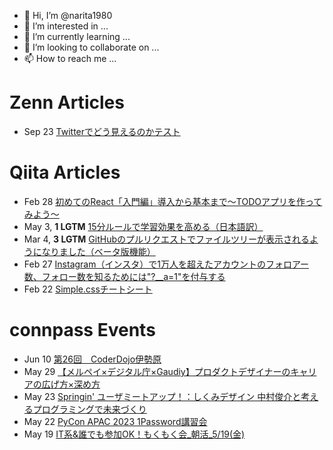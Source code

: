 - 👋 Hi, I’m @narita1980
- 👀 I’m interested in ...
- 🌱 I’m currently learning ...
- 💞️ I’m looking to collaborate on ...
- 📫 How to reach me ...

# Zenn Articles

<!-- profile updater begin: zenn -->
- Sep 23 [Twitterでどう見えるのかテスト](https://zenn.dev/narita1980/articles/cbb21f8d7f785752d6ac)
<!-- profile updater end: zenn -->

# Qiita Articles

<!-- profile updater begin: qiita -->
- Feb 28 [初めてのReact「入門編」導入から基本まで〜TODOアプリを作ってみよう〜](https://qiita.com/narita1980/items/49df43425ba2400bd0c2)
- May 3, **1 LGTM** [15分ルールで学習効果を高める（日本語訳）](https://qiita.com/narita1980/items/d0ad5246344fc6e4380f)
- Mar 4, **3 LGTM** [GitHubのプルリクエストでファイルツリーが表示されるようになりました（ベータ版機能）](https://qiita.com/narita1980/items/bee2c5232342a51e0415)
- Feb 27 [Instagram（インスタ）で1万人を超えたアカウントのフォロアー数、フォロー数を知るためには"?__a=1"を付与する](https://qiita.com/narita1980/items/630b7014fa893461b991)
- Feb 22 [Simple.cssチートシート](https://qiita.com/narita1980/items/fd2ccf0e91944aab9fd5)
<!-- profile updater end: qiita -->

# connpass Events

<!-- profile updater begin: connpass -->
- Jun 10 [第26回　CoderDojo伊勢原](https://coderdojo-isehara.connpass.com/event/283314/)
- May 29 [【メルペイ×デジタル庁×Gaudiy】プロダクトデザイナーのキャリアの広げ方×深め方](https://gaudiy.connpass.com/event/282981/)
- May 23 [Springin' ユーザミートアップ！：しくみデザイン 中村俊介と考えるプログラミングで未来づくり](https://hmcn.connpass.com/event/283755/)
- May 22 [PyCon APAC 2023 1Password講習会](https://pyconjp-staff.connpass.com/event/283647/)
- May 19 [IT系&誰でも参加OK！もくもく会_朝活_5/19(金)](https://morimori.connpass.com/event/283754/)
<!-- profile updater end: connpass -->

<!---
narita1980/narita1980 is a ✨ special ✨ repository because its `README.md` (this file) appears on your GitHub profile.
You can click the Preview link to take a look at your changes.
--->
